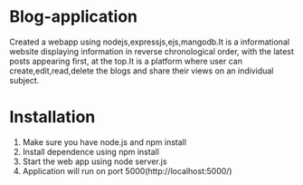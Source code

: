 # Blog-application

Created a webapp using nodejs,expressjs,ejs,mangodb.It is a informational website displaying information in reverse chronological order, with the latest posts appearing first, at the top.It is a platform where user can create,edit,read,delete the blogs and share their views on an individual subject.

# Installation

1. Make sure you have node.js and npm install
2. Install dependence using npm install
3. Start the web app using node server.js
4. Application will run on port 5000(http://localhost:5000/)
